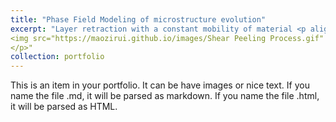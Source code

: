 ```yaml
---
title: "Phase Field Modeling of microstructure evolution"
excerpt: "Layer retraction with a constant mobility of material <p align="center">
<img src="https://maozirui.github.io/images/Shear Peeling Process.gif" width="750"/>
</p>"
collection: portfolio
---
```


This is an item in your portfolio. It can be have images or nice text. If you name the file .md, it will be parsed as markdown. If you name the file .html, it will be parsed as HTML. 
